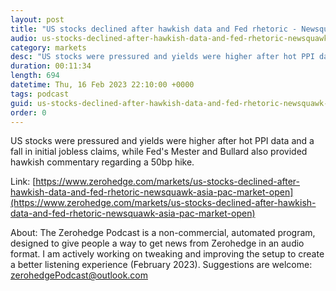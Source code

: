 ```yaml
---
layout: post
title: "US stocks declined after hawkish data and Fed rhetoric - Newsquawk Asia-Pac Market Open"
audio: us-stocks-declined-after-hawkish-data-and-fed-rhetoric-newsquawk-asia-pac-market-open-0
category: markets
desc: "US stocks were pressured and yields were higher after hot PPI data and a fall in initial jobless claims, while Fed's Mester and Bullard also provided hawkish commentary regarding a 50bp hike. "
duration: 00:11:34
length: 694
datetime: Thu, 16 Feb 2023 22:10:00 +0000
tags: podcast
guid: us-stocks-declined-after-hawkish-data-and-fed-rhetoric-newsquawk-asia-pac-market-open-0
order: 0
---
```

US stocks were pressured and yields were higher after hot PPI data and a fall in initial jobless claims, while Fed's Mester and Bullard also provided hawkish commentary regarding a 50bp hike. 

Link: [https://www.zerohedge.com/markets/us-stocks-declined-after-hawkish-data-and-fed-rhetoric-newsquawk-asia-pac-market-open](https://www.zerohedge.com/markets/us-stocks-declined-after-hawkish-data-and-fed-rhetoric-newsquawk-asia-pac-market-open)

About: The Zerohedge Podcast is a non-commercial, automated program, designed to give people a way to get news from Zerohedge in an audio format.  I am actively working on tweaking and improving the setup to create a better listening experience (February 2023).  Suggestions are welcome: [zerohedgePodcast@outlook.com](mailto:zerohedgePodcast@outlook.com)